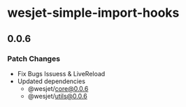 # wesjet-simple-import-hooks

## 0.0.6

### Patch Changes

- Fix Bugs Issuess & LiveReload
- Updated dependencies
  - @wesjet/core@0.0.6
  - @wesjet/utils@0.0.6
